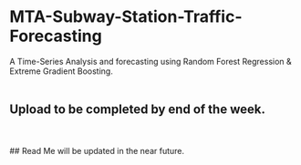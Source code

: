 # MTA-Subway-Station-Traffic-Forecasting
A Time-Series Analysis and forecasting using Random Forest Regression &amp; Extreme Gradient Boosting.
<br>
<br>
## Upload to be completed by end of the week.
<br>
<br>
## Read Me will be updated in the near future.
